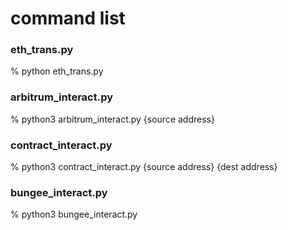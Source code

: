
# command list

### eth_trans.py
% python eth_trans.py 

### arbitrum_interact.py
% python3 arbitrum_interact.py {source address}

### contract_interact.py
% python3 contract_interact.py {source address} {dest address}

### bungee_interact.py
% python3 bungee_interact.py
